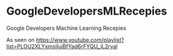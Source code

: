 # GoogleDevelopersMLRecepies
Google Developers Machine Learning Recepies

As seen on https://www.youtube.com/playlist?list=PLOU2XLYxmsIIuiBfYad6rFYQU_jL2ryal
